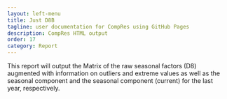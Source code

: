 ```yaml
---
layout: left-menu
title: Just D8B
tagline: user documentation for CompRes using GitHub Pages
description: CompRes HTML output
order: 17
category: Report
---
```

This report will output the Matrix of the raw seasonal factors (D8) augmented with information on outliers and extreme values as well as the seasonal component and the seasonal component (current) for the last year, respectively.

